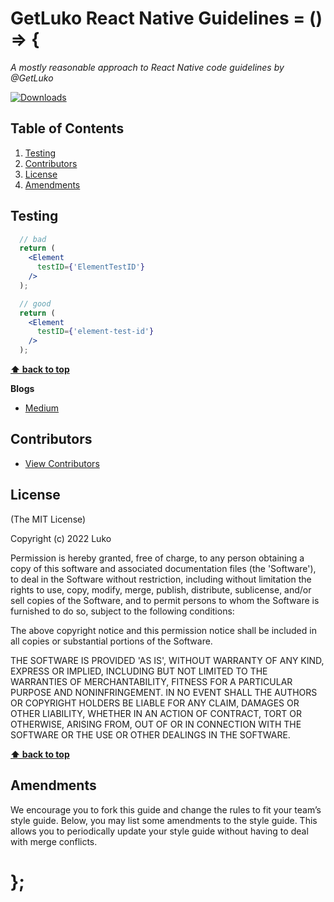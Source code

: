 # GetLuko React Native Guidelines = () => {

*A mostly reasonable approach to React Native code guidelines by @GetLuko*

[![Downloads](https://img.shields.io/npm/dm/@getluko/eslint-plugin-mobile-guidelines.svg)](https://www.npmjs.com/package/@getluko/eslint-plugin-mobile-guidelines)
## Table of Contents

  1. [Testing](#testing)
  2. [Contributors](#contributors)
  3. [License](#license)
  4. [Amendments](#amendments)

## Testing

  ```jsx
    // bad
    return (
      <Element
        testID={'ElementTestID'}
      />
    );

    // good
    return (
      <Element
        testID={'element-test-id'}
      />
    );
  ```

**[⬆ back to top](#table-of-contents)**

**Blogs**

  - [Medium](https://javascriptweekly.com/)

## Contributors

  - [View Contributors](https://github.com/GetLuko/eslint-plugin-mobile-guidelines/graphs/contributors)

## License

(The MIT License)

Copyright (c) 2022 Luko

Permission is hereby granted, free of charge, to any person obtaining
a copy of this software and associated documentation files (the
'Software'), to deal in the Software without restriction, including
without limitation the rights to use, copy, modify, merge, publish,
distribute, sublicense, and/or sell copies of the Software, and to
permit persons to whom the Software is furnished to do so, subject to
the following conditions:

The above copyright notice and this permission notice shall be
included in all copies or substantial portions of the Software.

THE SOFTWARE IS PROVIDED 'AS IS', WITHOUT WARRANTY OF ANY KIND,
EXPRESS OR IMPLIED, INCLUDING BUT NOT LIMITED TO THE WARRANTIES OF
MERCHANTABILITY, FITNESS FOR A PARTICULAR PURPOSE AND NONINFRINGEMENT.
IN NO EVENT SHALL THE AUTHORS OR COPYRIGHT HOLDERS BE LIABLE FOR ANY
CLAIM, DAMAGES OR OTHER LIABILITY, WHETHER IN AN ACTION OF CONTRACT,
TORT OR OTHERWISE, ARISING FROM, OUT OF OR IN CONNECTION WITH THE
SOFTWARE OR THE USE OR OTHER DEALINGS IN THE SOFTWARE.

**[⬆ back to top](#table-of-contents)**

## Amendments

We encourage you to fork this guide and change the rules to fit your team’s style guide. Below, you may list some amendments to the style guide. This allows you to periodically update your style guide without having to deal with merge conflicts.

# };
